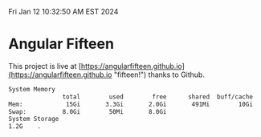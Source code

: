 Fri Jan 12 10:32:50 AM EST 2024

# Angular Fifteen


This project is live at [https://angularfifteen.github.io](https://angularfifteen.github.io "fifteen!") thanks to Github.

```bash
System Memory
               total        used        free      shared  buff/cache   available
Mem:            15Gi       3.3Gi       2.0Gi       491Mi        10Gi        11Gi
Swap:          8.0Gi        50Mi       8.0Gi
System Storage
1.2G	.
```
```bash
